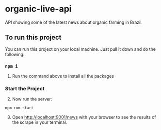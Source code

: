 # organic-live-api
API showing some of the latest news about organic farming in Brazil.

## To run this project

You can run this project on your local machine. Just pull it down and do the following:

### `npm i`

1. Run the command above to install all the packages

### Start the Project

2. Now run the server:

```bash
npm run start
```

3. Open [http://localhost:9001/news](http://localhost:9001/news) with your browser to see the results of the scrape in your terminal.

